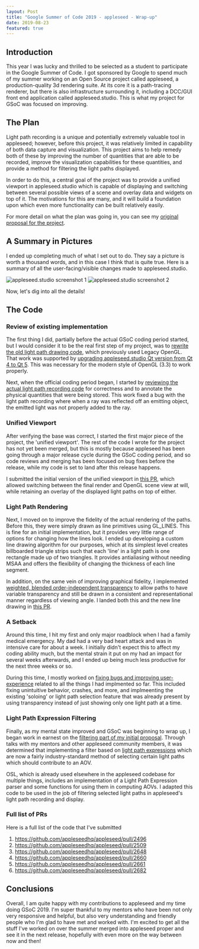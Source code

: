 ```yaml
---
layout: Post
title: "Google Summer of Code 2019 - appleseed - Wrap-up"
date: 2019-08-23
featured: true
---
```

## Introduction

This year I was lucky and thrilled to be selected as a student to participate in the Google Summer of Code. I got sponsored by Google to spend much of my summer working on an Open Source project called appleseed, a production-quality 3d rendering suite. At its core it is a path-tracing renderer, but there is also infrastructure surrounding it, including a DCC/GUI front end application called appleseed.studio. This is what my project for GSoC was focused on improving.

## The Plan

Light path recording is a unique and potentially extremely valuable tool in appleseed; however, before this project, it was relatively limited in capability of both data capture and visualization. This project aims to help remedy both of these by improving the number of quantities that are able to be recorded, improve the visualization capabilities for these quantities, and provide a method for filtering the light paths displayed.

In order to do this, a central goal of the project was to provide a unified viewport in appleseed.studio which is capable of displaying and switching between several possible views of a scene and overlay data and widgets on top of it. The motivations for this are many, and it will build a foundation upon which even more functionality can be built relatively easily.

For more detail on what the plan was going in, you can see my [original proposal for the project](https://github.com/fu5ha/gsoc-2019/blob/master/appleseed-proposal.md).

## A Summary in Pictures

I ended up completing much of what I set out to do. They say a picture is worth a thousand words, and in this case I think that is quite true. Here is a summary of all the user-facing/visible changes made to appleseed.studio.

![appleseed.studio screenshot 1](https://cdn.discordapp.com/attachments/575767129819840534/613558171293843456/snip1.PNG)
![appleseed.studio screenshot 2](https://cdn.discordapp.com/attachments/575767129819840534/613558173642522635/snip2.PNG)

Now, let's dig into all the details!

## The Code

### Review of existing implementation

The first thing I did, partially before the actual GSoC coding period started, but I would consider it to be the real first step of my project, was to [rewrite the old light path drawing code](https://github.com/appleseedhq/appleseed/pull/2496), which previously used Legacy OpenGL. That work was supported by [upgrading appleseed.studio Qt version from Qt 4 to Qt 5](https://github.com/appleseedhq/appleseed/pull/2509). This was necessary for the modern style of OpenGL (3.3) to work properly.

Next, when the official coding period began, I started by [reviewing the actual light path recording code](https://github.com/appleseedhq/appleseed/pull/2629) for correctness and to annotate the physical quantities that were being stored. This work fixed a bug with the light path recording where when a ray was reflected off an emitting object, the emitted light was not properly added to the ray.

### Unified Viewport

After verifying the base was correct, I started the first major piece of the project, the 'unified viewport'. The rest of the code I wrote for the project has not yet been merged, but this is mostly because appleseed has been going through a major release cycle during the GSoC coding period, and so code reviews and merging has been focused on bug fixes before the release, while my code is set to land after this release happens.

I submitted the initial version of the unified viewport in [this PR](https://github.com/appleseedhq/appleseed/pull/2648), which allowed switching between the final render and OpenGL scene view at will, while retaining an overlay of the displayed light paths on top of either.

### Light Path Rendering

Next, I moved on to improve the fidelity of the actual rendering of the paths. Before this, they were simply drawn as line primitives using GL_LINES. This is fine for an initial implementation, but it provides very little range of options for changing how the lines look. I ended up developing a custom line drawing algorithm for our purposes, which at its simplest level creates billboarded triangle strips such that each 'line' in a light path is one rectangle made up of two triangles. It provides antialiasing without needing MSAA and offers the flexibility of changing the thickness of each line segment.

In addition, on the same vein of improving graphical fidelity, I implemented [weighted, blended order-independent transparency](http://jcgt.org/published/0002/02/09/paper.pdf) to allow paths to have variable transparency and still be drawn in a consistent and representational manner regardless of viewing angle. I landed both this and the new line drawing in [this PR](https://github.com/appleseedhq/appleseed/pull/2660).

### A Setback

Around this time, I hit my first and only major roadblock when I had a family medical emergency. My dad had a very bad heart attack and was in intensive care for about a week. I initially didn't expect this to affect my coding ability much, but the mental strain it put on my had an impact for several weeks afterwards, and I ended up being much less productive for the next three weeks or so.

During this time, I mostly worked on [fixing bugs and improving user-experience](https://github.com/appleseedhq/appleseed/pull/2661) related to all the things I had implmented so far. This included fixing unintuitive behavior, crashes, and more, and implmeenting the existing 'soloing' or light path selection feature that was already present by using transparency instead of just showing only one light path at a time.

### Light Path Expression Filtering

Finally, as my mental state improved and GSoC was beginning to wrap up, I began work in earnest on the [filtering part of my initial proposal](https://github.com/appleseedhq/appleseed/pull/2682). Through talks with my mentors and other appleseed community members, it was determined that implementing a filter based on [light path expressions](https://www.sidefx.com/docs/houdini/render/lpe.html) which are now a fairly industry-standard method of selecting certain light paths which should contribute to an AOV.

OSL, which is already used elsewhere in the appleseed codebase for multiple things, includes an implementation of a Light Path Expression parser and some functions for using them in computing AOVs. I adapted this code to be used in the job of filtering selected light paths in appleseed's light path recording and display.

### Full list of PRs

Here is a full list of the code that I've submitted
1. https://github.com/appleseedhq/appleseed/pull/2496
2. https://github.com/appleseedhq/appleseed/pull/2509
3. https://github.com/appleseedhq/appleseed/pull/2648
4. https://github.com/appleseedhq/appleseed/pull/2660
5. https://github.com/appleseedhq/appleseed/pull/2661
6. https://github.com/appleseedhq/appleseed/pull/2682

## Conclusions

Overall, I am quite happy with my contributions to appleseed and my time doing GSoC 2019. I'm super thankful to my mentors who have been not only very responsive and helpful, but also very understanding and friendly people who I'm glad to have met and worked with. I'm excited to get all the stuff I've worked on over the summer merged into appleseed proper and see it in the next release, hopefully with even more on the way between now and then!